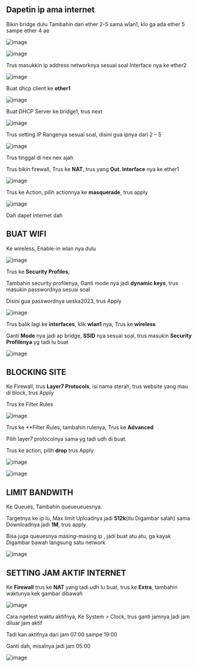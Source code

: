 ## Dapetin ip ama internet 

Bikin bridge dulu 
Tambahin dari ether 2-5 sama wlan1, klo ga ada ether 5 sampe ether 4 ae


![image](https://github.com/soulahuden/tkj3/assets/106908185/60255125-25db-40c8-9a3b-2ebd3d6baf80)

![image](https://github.com/soulahuden/tkj3/assets/106908185/38f9854d-dfe7-47b4-9b97-c69feb541629)


Trus masukkin ip address networknya sesuai soal 
Interface nya ke ether2 


![image](https://github.com/soulahuden/tkj3/assets/106908185/7badb96f-c21d-455f-859e-acdf23890ccf)



Buat dhcp client ke **ether1** 


![image](https://github.com/soulahuden/tkj3/assets/106908185/e35c3e5c-a358-4af7-ba83-607ef0b78a55)



Buat DHCP Server ke bridge1, trus next 

![image](https://github.com/soulahuden/tkj3/assets/106908185/89e42ac5-c776-4c01-af7d-33e7c8d28d08)

Trus setting IP Rangenya sesuai soal, disini gua ipnya dari 2 – 5

![image](https://github.com/soulahuden/tkj3/assets/106908185/e403fc09-a2d2-4b83-96dc-14c19d7886bb)

Trus tinggal di nex nex ajah 



Trus bikin firewall, Trus ke **NAT**, trus yang **Out. Interface** nya ke ether1

![image](https://github.com/soulahuden/tkj3/assets/106908185/d09f9e1f-3b1f-4a38-9c37-966739bd0082)

Trus ke Action, pilih actionnya ke **masquerade**, trus apply

![image](https://github.com/soulahuden/tkj3/assets/106908185/33136113-da57-4ec0-b38a-77c9d5bd948f)

Dah dapet internet dah 



## BUAT WIFI 

Ke wireless, Enable-in wlan nya dulu 

![image](https://github.com/soulahuden/tkj3/assets/106908185/c1caf618-d57f-4456-8832-fac2eaf0039a)


Trus ke **Security Profiles**, 

Tambahin security profilenya, Ganti mode nya jadi **dynamic keys**, trus masukin passwordnya sesuai soal

Disini gua passwordnya ueska2023, trus Apply

![image](https://github.com/soulahuden/tkj3/assets/106908185/8318e5f1-a407-49c3-ae3a-6a1ac2df0713)


Trus balik lagi ke **interfaces**, klik **wlan1** nya, Trus ke **wireless**

Ganti **Mode** nya jadi ap bridge, **SSID** nya sesuai soal, trus masukin **Security Profilenya** yg tadi lu buat


![image](https://github.com/soulahuden/tkj3/assets/106908185/b7cded44-c5da-4901-8075-aee509664996)



## BLOCKING SITE


Ke Firewall, trus **Layer7 Protocols**, isi nama sterah, trus website yang mau di block,  trus Apply

Trus ke Filter Rules

![image](https://github.com/soulahuden/tkj3/assets/106908185/6ed2b9ec-2d67-49d7-8100-d9b10281c41e)


Trus ke **Filter Rules, tambahin rulenya, Trus ke **Advanced**

Pilih layer7 protocolnya sama yg tadi udh di buat.

Trus ke action, pilih **drop** trus Apply


![image](https://github.com/soulahuden/tkj3/assets/106908185/4d5fd3ec-9683-4f8f-8bc8-088c08be9340)

![image](https://github.com/soulahuden/tkj3/assets/106908185/72c7df7c-8414-4819-ac04-bd64df5de991)


## LIMIT BANDWITH 


Ke Queues, Tambahin queueueuesnya.

Targetnya ke ip lu, Max limit Uploadnya jadi **512k**(itu Digambar salah) sama Downloadnya jadi **1M**, trus apply 

Bisa juga queuesnya masing-masing ip , jadi buat atu atu, ga kayak Digambar bawah langsung satu network


![image](https://github.com/soulahuden/tkj3/assets/106908185/91ba04ba-2f20-49b4-8c87-003dc98f4eda)



## SETTING JAM AKTIF INTERNET 


Ke **Firewall** trus ke **NAT** yang tadi udh lu buat, trus ke **Extra**, tambahin waktunya kek gambar dibawah

![image](https://github.com/soulahuden/tkj3/assets/106908185/9e597596-c49a-4ed1-a2da-c001c99aedf4)


Cara ngetest waktu aktifnya, Ke System > Clock, trus ganti jamnya jadi jam diluar jam aktif

Tadi kan aktifnya dari jam 07:00 sampe 19:00

Ganti dah, misalnya jadi jam 05:00


![image](https://github.com/soulahuden/tkj3/assets/106908185/c141af59-d212-4d01-bb4e-8190ec44c21a)


